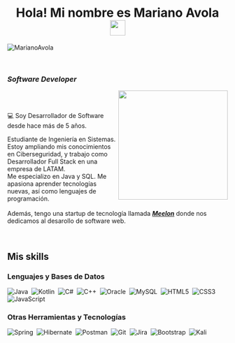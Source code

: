 <h1 align="center"><b>Hola! Mi nombre es Mariano Avola </b><img src="https://media.giphy.com/media/hvRJCLFzcasrR4ia7z/giphy.gif" width="35"></h1>
<p align="left"> <img src="https://komarev.com/ghpvc/?username=MarianoAvola" alt="MarianoAvola" /> </p>
<br>
<h3><b><i>Software Developer</i></b></h3>

<picture><img align="right" src="https://github.com/7oSkaaa/7oSkaaa/blob/main/Images/Right_Side.gif?raw=true" width = 250px></picture>

<br><br>

:computer: Soy Desarrollador de Software desde hace más de 5 años.

Estudiante de Ingeniería en Sistemas. Estoy ampliando mis conocimientos en Ciberseguridad, y trabajo como Desarrollador Full Stack en una empresa de LATAM.<br>
Me especializo en Java y SQL. Me apasiona aprender tecnologías nuevas, así como lenguajes de programación.<br><br>
Además, tengo una startup de tecnología llamada ***<a href= "https://meelon.me">Meelon</a>*** donde nos dedicamos al desarollo de software web.<br>

<br>

## Mis skills  
### Lenguajes y Bases de Datos
![Java](https://img.shields.io/badge/java-%23ED8B00.svg?style=for-the-badge&logo=openjdk&logoColor=white)&nbsp; ![Kotlin](https://img.shields.io/badge/kotlin-%237F52FF.svg?style=for-the-badge&logo=kotlin&logoColor=white)&nbsp; ![C#](https://img.shields.io/badge/c%23-%23239120.svg?style=for-the-badge&logo=csharp&logoColor=white)&nbsp; ![C++](https://img.shields.io/badge/c++-%2300599C.svg?style=for-the-badge&logo=c%2B%2B&logoColor=white)&nbsp; ![Oracle](https://img.shields.io/badge/Oracle-F80000?style=for-the-badge&logo=oracle&logoColor=white)&nbsp; ![MySQL](https://img.shields.io/badge/mysql-4479A1.svg?style=for-the-badge&logo=mysql&logoColor=white)&nbsp; ![HTML5](https://img.shields.io/badge/html5-%23E34F26.svg?style=for-the-badge&logo=html5&logoColor=white)&nbsp; ![CSS3](https://img.shields.io/badge/css3-%231572B6.svg?style=for-the-badge&logo=css3&logoColor=white)&nbsp; ![JavaScript](https://img.shields.io/badge/JavaScript%20-%23F7DF1E.svg?style=for-the-badge&logo=javascript&logoColor=black)

### Otras Herramientas y Tecnologías
![Spring](https://img.shields.io/badge/spring-%236DB33F.svg?style=for-the-badge&logo=spring&logoColor=white)&nbsp; ![Hibernate](https://img.shields.io/badge/Hibernate-59666C?style=for-the-badge&logo=Hibernate&logoColor=white)&nbsp; ![Postman](https://img.shields.io/badge/Postman-FF6C37?style=for-the-badge&logo=postman&logoColor=white)&nbsp; ![Git](https://img.shields.io/badge/git-%23F05033.svg?style=for-the-badge&logo=git&logoColor=white)&nbsp; ![Jira](https://img.shields.io/badge/jira-%230A0FFF.svg?style=for-the-badge&logo=jira&logoColor=white)&nbsp; ![Bootstrap](https://img.shields.io/badge/bootstrap-%238511FA.svg?style=for-the-badge&logo=bootstrap&logoColor=white)&nbsp; ![Kali](https://img.shields.io/badge/Kali-268BEE?style=for-the-badge&logo=kalilinux&logoColor=white)
